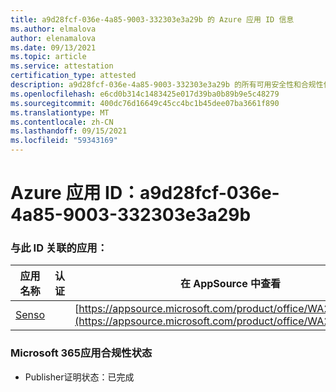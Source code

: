 ```yaml
---
title: a9d28fcf-036e-4a85-9003-332303e3a29b 的 Azure 应用 ID 信息
ms.author: elmalova
author: elenamalova
ms.date: 09/13/2021
ms.topic: article
ms.service: attestation
certification_type: attested
description: a9d28fcf-036e-4a85-9003-332303e3a29b 的所有可用安全性和合规性信息。
ms.openlocfilehash: e6cd0b314c1483425e017d39ba0b89b9e5c48279
ms.sourcegitcommit: 400dc76d16649c45cc4bc1b45dee07ba3661f890
ms.translationtype: MT
ms.contentlocale: zh-CN
ms.lasthandoff: 09/15/2021
ms.locfileid: "59343169"
---
```

# <a name="azure-app-id-a9d28fcf-036e-4a85-9003-332303e3a29b"></a>Azure 应用 ID：a9d28fcf-036e-4a85-9003-332303e3a29b


### <a name="apps-associated-with-this-id"></a>与此 ID 关联的应用：
| **应用名称** | **认证** | **在 AppSource 中查看** |
|--------------|---------------|-----------------------|
| [Senso](https://docs.microsoft.com/microsoft-365-app-certification/forward/WA200002571) |  | [https://appsource.microsoft.com/product/office/WA200002571](https://appsource.microsoft.com/product/office/WA200002571) |

### <a name="microsoft-365-app-compliance-status"></a>Microsoft 365应用合规性状态
- Publisher证明状态：已完成
